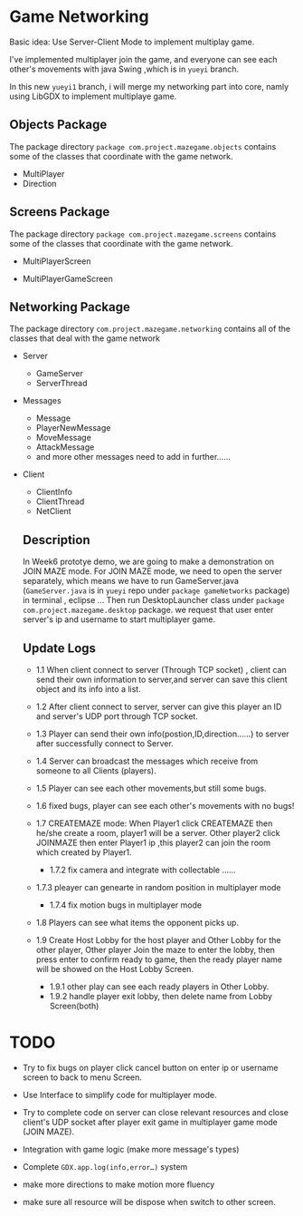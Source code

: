 # Game Networking

Basic idea: Use Server-Client Mode to implement multiplay game.

I've implemented multiplayer join the game, and everyone can see each other's movements with java Swing ,which is in `yueyi` branch.

In this new `yueyi1` branch, i will merge my networking part into core, namly using LibGDX to implement multiplaye game.

## Objects Package

The package directory `package com.project.mazegame.objects` contains some of the classes that coordinate with the game network.

* MultiPlayer
* Direction

## Screens Package

The package directory `package com.project.mazegame.screens` contains some of the classes that coordinate with the game network.

* MultiPlayerScreen

* MultiPlayerGameScreen

## Networking Package

The package directory `com.project.mazegame.networking` contains all of the classes that deal with the game network

* Server
  * GameServer
  * ServerThread

* Messages
  * Message
  * PlayerNewMessage
  * MoveMessage
  * AttackMessage
  * and more other messages need to add in further……

* Client

  * ClientInfo
  * ClientThread
  * NetClient

  

  ##  Description 

  In Week6 prototye demo, we are going to make a demonstration on JOIN MAZE mode. For JOIN MAZE mode, we need to open the server separately, which means we have to run GameServer.java (`GameServer.java` is in `yueyi` repo under `package gameNetworks` package) in terminal , eclipse … Then run DesktopLauncher class under `package com.project.mazegame.desktop` package. we request that user enter server's ip and username to start multiplayer game.

  ##  Update Logs

  * 1.1 When client connect to server (Through TCP socket) , client can send their own information to server,and server can save this client object and its info into a list. 
  * 1.2 After client connect to server, server can give this player an ID and server's UDP port through TCP socket.
  * 1.3 Player can send their own info(postion,ID,direction……)  to server after successfully connect to Server.
  * 1.4 Server can broadcast the messages which receive from someone to all Clients (players).
  * 1.5  Player can see each other movements,but still some bugs.
  * 1.6 fixed bugs, player can see each other's movements with no bugs!
  * 1.7 CREATEMAZE mode: When Player1 click CREATEMAZE then he/she create a room, player1 will be a server. Other player2 click JOINMAZE then enter Player1 ip ,this player2 can join the room which created by Player1.
  
    * 1.7.2 fix camera and integrate with collectable ……
  * 1.7.3 pleayer can genearte in random position in multiplayer mode
    * 1.7.4 fix motion bugs in multiplayer mode
  * 1.8 Players can see what items the opponent picks up.
  * 1.9 Create Host Lobby for the host player and Other Lobby for the other player, Other player Join the maze to enter the lobby, then press enter to confirm ready to game, then the ready player name will be showed on the Host Lobby Screen.
    * 1.9.1 other play can see each ready players in Other Lobby.
    * 1.9.2 handle player exit lobby, then delete name from Lobby Screen(both)
  
  
  
  
  
# TODO

* Try to fix bugs on player click cancel button on enter ip or username screen to back to menu Screen.
  
* Use Interface to simplify code for multiplayer mode.
  
* Try to complete code on server can close relevant resources and close client's UDP socket after player exit game in multiplayer game mode (JOIN MAZE).
  
* Integration with game logic (make more message's types)
  
* Complete `GDX.app.log(info,error…)` system
  
* make more directions to make motion more fluency
  
* make sure all resource will be dispose when switch to other screen.
  
  
  

  

  

  

  

  

  

  

  
  



 